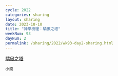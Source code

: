 ```yaml
---
cycle: 2022
categories: sharing
layout: sharing
date: 2023-10-10
title: "神學梳理：驕傲之塔"
weekNum: 93
dayNum: 2
permalink: /sharing/2022/wk93-day2-sharing.html
---
```


[驕傲之塔](https://eccseattle.github.io/media/sharing/2022/wk093/2023-10-10-bin.m4a)

`小錢`
